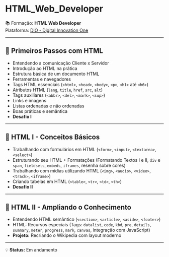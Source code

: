 # HTML_Web_Developer

📚 Formação: **HTML Web Developer**  
Plataforma: [DIO - Digital Innovation One](https://web.dio.me/track/formacao-html-web-developer)

---

## 📌 Primeiros Passos com HTML
- Entendendo a comunicação Cliente x Servidor
- Introdução ao HTML na prática
- Estrutura básica de um documento HTML
- Ferramentas e navegadores
- Tags HTML essenciais (`<html>`, `<head>`, `<body>`, `<p>`, `<h1>` até `<h6>`)
- Atributos HTML (`lang`, `title`, `href`, `src`, `alt`)
- Tags auxiliares (`<abbr>`, `<del>`, `<mark>`, `<sup>`)
- Links e imagens
- Listas ordenadas e não ordenadas
- Boas práticas e semântica
- **Desafio I**

---

## 📌 HTML I - Conceitos Básicos
- Trabalhando com formulários em HTML (`<form>`, `<input>`, `<textarea>`, `<select>`)
- Estruturando seu HTML + Formatações (Formatando Textos I e II, `div` e `span`, `fieldsets`, `embeds`, `iframes`, resenha sobre cores)
- Trabalhando com mídias utilizando HTML (`<img>`, `<audio>`, `<video>`, `<track>`, `<iframe>`)
- Criando tabelas em HTML (`<table>`, `<tr>`, `<td>`, `<th>`)
- **Desafio II**

---

## 📌 HTML II - Ampliando o Conhecimento
- Entendendo HTML semântico (`<section>`, `<article>`, `<aside>`, `<footer>`)
- HTML: Recursos especiais (Tags: `datalist`, `code`, `kbd`, `pre`, `details`, `summary`, `meter`, `progress`, `mark`, `canvas`, integração com JavaScript)
- **Projeto:** Recriando o Wikipedia com layout moderno

---

💡 **Status:** Em andamento
